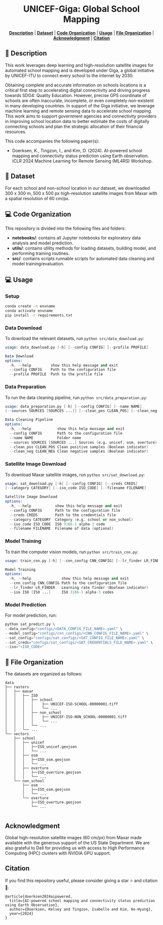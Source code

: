 <div align="center">

# UNICEF-Giga: Global School Mapping 

<p>
<b><a href="#-description">Description</a></b>
|
<b><a href="#-dataset">Dataset</a></b>
|
<b><a href="#-code-organization">Code Organization</a></b>
|
<b><a href="#-usage">Usage</a></b>
|
<b><a href="#-file-organization">File Organization</a></b>
|
<b><a href="#acknowledgement">Acknowledgment</a></b>
|
<b><a href="#citation">Citation</a></b>
</p>

</div>

## 📜 Description
This work leverages deep learning and high-resolution satellite images for automated school mapping and is developed under Giga, a global initiative by UNICEF-ITU to connect every school to the internet by 2030.

Obtaining complete and accurate information on schools locations is a critical first step to accelerating digital connectivity and driving progress towards SDG4: Quality Education. However, precise GPS coordinate of schools are often inaccurate, incomplete, or even completely non-existent in many developing countries.  In support of the Giga initiative, we leverage machine learning and remote sensing data to accelerate school mapping. This work aims to support government agencies and connectivity providers in improving school location data to better estimate the costs of digitally connecting schools and plan the strategic allocation of their financial resources.

This code accompanies the following paper(s):
- Doerksen, K., Tingzon, I., and Kim, D. (2024). AI-powered school mapping and connectivity status prediction using Earth observation. ICLR 2024 Machine Learning for Remote Sensing (ML4RS) Workshop.

## 📂 Dataset
For each school and non-school location in our dataset, we downloaded 300 x 300 m, 500 x 500 px high-resolution satellite images from Maxar with a spatial resolution of 60 cm/px. 

## 💻 Code Organization 
This repository is divided into the following files and folders:
- **notebooks/**: contains all Jupyter notebooks for exploratory data analysis and model prediction.
- **utils/**: contains utility methods for loading datasets, building model, and performing training routines.
- **src/**: contains scripts runnable scripts for automated data cleaning and model training/evaluation.

## 💻 Usage

### Setup
```sh
conda create -n envname
conda activate envname
pip install -r requirements.txt
```

### Data Download 
To download the relevant datasets, run `python src/data_download.py`:
```s
usage: data_download.py [-h] [--config CONFIG] [--profile PROFILE]

Data Download
options:
  -h, --help         show this help message and exit
  --config CONFIG    Path to the configuration file
  --profile PROFILE  Path to the profile file
```

### Data Preparation
To run the data cleaning pipeline, run `python src/data_preparation.py`:
```s
usage: data_preparation.py [-h] [--config CONFIG] [--name NAME] 
[--sources SOURCES [SOURCES ...]] [--clean_pos CLEAN_POS] [--clean_neg CLEAN_NEG]

Data Cleaning Pipeline
options:
  -h, --help            show this help message and exit
  --config CONFIG       Path to the configuration file
  --name NAME           Folder name
  --sources SOURCES [SOURCES ...] Sources (e.g. unicef, osm, overture)
  --clean_pos CLEAN_POS Clean positive samples (Boolean indicator)
  --clean_neg CLEAN_NEG Clean negative samples (Boolean indicator)
```

### Satellite Image Download
To download Maxar satellite images, run `python src/sat_download.py`:
```s
usage: sat_download.py [-h] [--config CONFIG] [--creds CREDS] 
[--category CATEGORY] [--iso_code ISO_CODE] [--filename FILENAME]

Satellite Image Download
options:
  -h, --help           show this help message and exit
  --config CONFIG      Path to the configuration file
  --creds CREDS        Path to the credentials file
  --category CATEGORY  Category (e.g. school or non_school)
  --iso_code ISO_CODE  ISO 3166-1 alpha-3 code
  --filename FILENAME  Filename of data (optional)
```

### Model Training
To train the computer vision models, run `python src/train_cnn.py`:
```s
usage: train_cnn.py [-h] [--cnn_config CNN_CONFIG] [--lr_finder LR_FINDER] [--iso ISO [ISO ...]]

Model Training
options:
  -h, --help              show this help message and exit
  --cnn_config CNN_CONFIG Path to the configuration file
  --lr_finder LR_FINDER   Learning rate finder (Boolean indicator)
  --iso ISO [ISO ...]     ISO 3166-1 alpha-3 codes
```

### Model Prediction
For model prediction, run:
```s
python sat_predict.py \
--data_config="configs/<DATA_CONFIG_FILE_NAME>.yaml" \
--model_config="configs/cnn_configs/<CNN_CONFIG_FILE_NAME>.yaml" \
--sat_config="configs/sat_configs/<SAT_CONFIG_FILE_NAME>.yaml" \
--sat_creds="configs/sat_configs/<SAT_CREDENTIALS_FILE_NAME>.yaml" \
--iso="<ISO_CODE>"
```

## 📂 File Organization 
The datasets are organized as follows:
```
data
├── rasters
│   ├── maxar
│   │   ├── ISO
│   │   │   ├── school
│   │   │   │    ├── UNICEF-ISO-SCHOOL-00000001.tiff
│   │   │   │    └── ...
│   │   │   ├── non_school
│   │   │   │    ├── UNICEF-ISO-NON_SCHOOL-00000001.tiff
│   │   │   │    └── ...
│   │   │   └── ...
│   │   └── ...
└── vectors
    ├── school
    │   ├── unicef
    │   │   ├──ISO_unicef.geojson
    │   │   └── ...
    │   ├── osm
    │   │   ├──ISO_osm.geojson
    │   │   └── ...
    │   ├── overture
    │   │   ├──ISO_overture.geojson
    │   │   └── ...
    └── non_school
        ├── osm
        │   ├──ISO_osm.geojson
        │   └── ...
        └── overture
            ├──ISO_overture.geojson
            └── ...
    
```

## Acknowledgment
Global high-resolution satellite images (60 cm/px) from Maxar made available with the generous support of the US State Department. We are also grateful to Dell for providing us with access to High Performance Computing (HPC) clusters with NVIDIA GPU support. 

## Citation
If you find this repository useful, please consider giving a star ⭐ and citation 🦖:
```
@article{doerksen2024aipowered,
  title={AI-powered school mapping and connectivity status prediction using Earth Observation},
  author={Doerksen, Kelsey and Tingzon, Isabelle and Kim, Ho-Hyung},
  year={2024}
}
```
